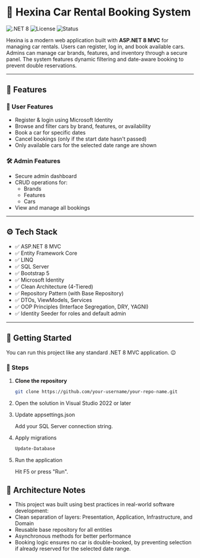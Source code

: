 # 🚗 Hexina Car Rental Booking System

![.NET 8](https://img.shields.io/badge/.NET-8.0-blueviolet)
![License](https://img.shields.io/badge/license-MIT-green)
![Status](https://img.shields.io/badge/status-active-brightgreen)

Hexina is a modern web application built with **ASP.NET 8 MVC** for managing car rentals. Users can register, log in, and book available cars. Admins can manage car brands, features, and inventory through a secure panel. The system features dynamic filtering and date-aware booking to prevent double reservations.

---

## 🌟 Features

### 👤 User Features
- Register & login using Microsoft Identity
- Browse and filter cars by brand, features, or availability
- Book a car for specific dates
- Cancel bookings (only if the start date hasn't passed)
- Only available cars for the selected date range are shown

### 🛠️ Admin Features
- Secure admin dashboard
- CRUD operations for:
  - Brands
  - Features
  - Cars
- View and manage all bookings

---

## ⚙️ Tech Stack

- ✅ ASP.NET 8 MVC
- ✅ Entity Framework Core
- ✅ LINQ
- ✅ SQL Server
- ✅ Bootstrap 5
- ✅ Microsoft Identity
- ✅ Clean Architecture (4-Tiered)
- ✅ Repository Pattern (with Base Repository)
- ✅ DTOs, ViewModels, Services
- ✅ OOP Principles (Interface Segregation, DRY, YAGNI)
- ✅ Identity Seeder for roles and default admin

---

## 🚀 Getting Started

You can run this project like any standard .NET 8 MVC application. 😉

### 🧩 Steps

1. **Clone the repository**
   ```bash
   git clone https://github.com/your-username/your-repo-name.git
2. Open the solution in Visual Studio 2022 or later

3. Update appsettings.json

   Add your SQL Server connection string.

4. Apply migrations
   ```bash
   Update-Database

5. Run the application

   Hit F5 or press "Run".

## 🧠 Architecture Notes

- This project was built using best practices in real-world software development:
- Clean separation of layers: Presentation, Application, Infrastructure, and Domain
- Reusable base repository for all entities
- Asynchronous methods for better performance
- Booking logic ensures no car is double-booked, by preventing selection if already reserved for the selected date range.
